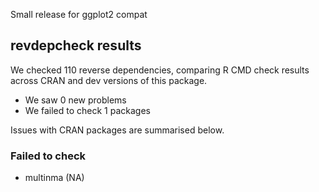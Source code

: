 Small release for ggplot2 compat

## revdepcheck results

We checked 110 reverse dependencies, comparing R CMD check results across CRAN and dev versions of this package.

 * We saw 0 new problems
 * We failed to check 1 packages

Issues with CRAN packages are summarised below.

### Failed to check

* multinma (NA)

